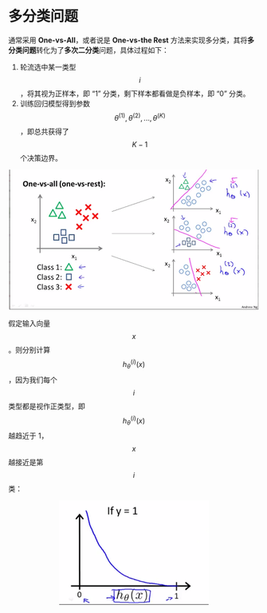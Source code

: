 多分类问题
============

通常采用 **One-vs-All**，或者说是 **One-vs-the Rest** 方法来实现多分类，其将**多分类问题**转化为了**多次二分类**问题，具体过程如下：

1. 轮流选中某一类型 $$i$$ ，将其视为正样本，即 “1” 分类，剩下样本都看做是负样本，即 “0” 分类。
2. 训练回归模型得到参数$$\theta^{(1)}, \theta^{(2)}, ..., \theta^{(K)}$$ ，即总共获得了 $$K-1$$ 个决策边界。

<div style="text-align:center">
<img src="../attachments/多分类问题.png" width="500"></img>
</div>

假定输入向量 $$x$$。则分别计算 $$h_\theta^{(i)}(x)$$，因为我们每个 $$i$$ 类型都是视作正类型，即 $$ h_\theta^{(i)}(x)$$ 越趋近于 1，$$x$$ 越接近是第 $$i$$ 类：

<div style="text-align:center">
<img src="../attachments/多分类问题h.png" width="300"></img>
</div>
